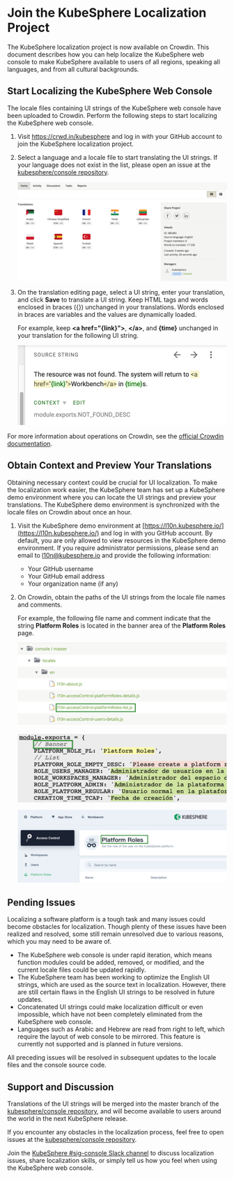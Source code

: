 # Join the KubeSphere Localization Project

The KubeSphere localization project is now available on Crowdin. This document describes how you can help localize the KubeSphere web console to make KubeSphere available to users of all regions, speaking all languages, and from all cultural backgrounds.

## Start Localizing the KubeSphere Web Console

The locale files containing UI strings of the KubeSphere web console have been uploaded to Crowdin. Perform the following steps to start localizing the KubeSphere web console.

1. Visit https://crwd.in/kubesphere and log in with your GitHub account to join the KubeSphere localization project.

2. Select a language and a locale file to start translating the UI strings. If your language does not exist in the list, please open an issue at the [kubesphere/console repository](https://github.com/kubesphere/console/issues).

   ![crowdin-select-langauge](./images/crowdin-select-langauge.png)

3. On the translation editing page, select a UI string, enter your translation, and click **Save** to translate a UI string. Keep HTML tags and words enclosed in braces ({}) unchanged in your translations. Words enclosed in braces are variables and the values are dynamically loaded.

   For example, keep **\<a href="{link}"\>**, **\</a\>**, and **{time}** unchanged in your translation for the following UI string.
   
   ![crowdin-html-and-variables](./images/crowdin-html-and-variables.png)
   

For more information about operations on Crowdin, see the [official Crowdin documentation](https://support.crowdin.com/).

## Obtain Context and Preview Your Translations

Obtaining necessary context could be crucial for UI localization. To make the localization work easier, the KubeSphere team has set up a KubeSphere demo environment where you can locate the UI strings and preview your translations. The KubeSphere demo environment is synchronized with the locale files on Crowdin about once an hour.

1. Visit the KubeSphere demo environment at [https://l10n.kubesphere.io/](https://l10n.kubesphere.io/) and log in with you GitHub account. By default, you are only allowed to view resources in the KubeSphere demo environment. If you require administrator permissions, please send an email to l10n@kubesphere.io and provide the following information:
   
   * Your GitHub username
   * Your GitHub email address
   * Your organization name (if any)

2. On Crowdin, obtain the paths of the UI strings from the locale file names and comments.

   For example, the following file name and comment indicate that the string **Platform Roles** is located in the banner area of the **Platform Roles** page.

   ![crowdin-file-name](./images/crowdin-file-name.png)

   ![crowdin-comment](./images/crowdin-comment.png)

   ![crowdin-ui-string](./images/crowdin-ui-string.png)

## Pending Issues

Localizing a software platform is a tough task and many issues could become obstacles for localization. Though plenty of these issues have been realized and resolved, some still remain unresolved due to various reasons, which you may need to be aware of.

* The KubeSphere web console is under rapid iteration, which means function modules could be added, removed, or modified, and the current locale files could be updated rapidly.
* The KubeSphere team has been working to optimize the English UI strings, which are used as the source text in localization. However, there are still certain flaws in the English UI strings to be resolved in future updates.
* Concatenated UI strings could make localization difficult or even impossible, which have not been completely eliminated from the KubeSphere web console.
* Languages such as Arabic and Hebrew are read from right to left, which require the layout of web console to be mirrored. This feature is currently not supported and is planned in future versions. 

All preceding issues will be resolved in subsequent updates to the locale files and the console source code.

## Support and Discussion

Translations of the UI strings will be merged into the master branch of the [kubesphere/console repository](https://github.com/kubesphere/console/issues), and will become available to users around the world in the next KubeSphere release.

If you encounter any obstacles in the localization process, feel free to open issues at the [kubesphere/console repository](https://github.com/kubesphere/console/issues).

Join the [KubeSphere #sig-console Slack channel](https://kubesphere.slack.com/archives/C010UN5BMRR) to discuss localization issues, share localization skills, or simply tell us how you feel when using the KubeSphere web console.

